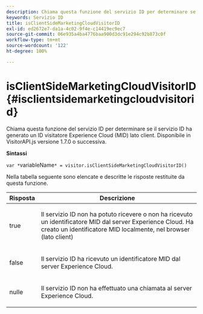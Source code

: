```yaml
---
description: Chiama questa funzione del servizio ID per determinare se il servizio ID ha generato un ID visitatore Experience Cloud (MID) lato client. Disponibile in VisitorAPI.js versione 1.7.0 o successiva.
keywords: Servizio ID
title: isClientSideMarketingCloudVisitorID
exl-id: ed2672e7-da1a-4c02-9f4e-c14419ec9ec7
source-git-commit: 06e935a4ba4776baa900d3dc91e294c92b873c0f
workflow-type: tm+mt
source-wordcount: '122'
ht-degree: 100%

---
```


# isClientSideMarketingCloudVisitorID{#isclientsidemarketingcloudvisitorid}

Chiama questa funzione del servizio ID per determinare se il servizio ID ha generato un ID visitatore Experience Cloud (MID) lato client. Disponibile in VisitorAPI.js versione 1.7.0 o successiva.

**Sintassi**

`var *`variableName`* = visitor.isClientSideMarketingCloudVisitorID()`

Nella tabella seguente sono elencate e descritte le risposte restituite da questa funzione.

<table id="table_5D08A5DD6FD04F94818B0E8B790D3136"> 
 <thead> 
  <tr> 
   <th colname="col1" class="entry"> Risposta </th> 
   <th colname="col2" class="entry"> Descrizione </th> 
  </tr> 
 </thead>
 <tbody> 
  <tr> 
   <td colname="col1"> <p> <span class="codeph"> true</span> </p> </td> 
   <td colname="col2"> <p>Il servizio ID non ha potuto ricevere o non ha ricevuto un identificatore MID dal server <span class="keyword">Experience Cloud</span>. Ha creato un identificatore MID localmente, nel browser (lato client) </p> </td> 
  </tr> 
  <tr> 
   <td colname="col1"> <p> <span class="codeph"> false</span> </p> </td> 
   <td colname="col2"> <p>Il servizio ID ha ricevuto un identificatore MID dal server <span class="keyword">Experience Cloud</span>. </p> </td> 
  </tr> 
  <tr> 
   <td colname="col1"> <p> <span class="codeph"> nulle</span> </p> </td> 
   <td colname="col2"> <p>Il servizio ID non ha effettuato una chiamata al server <span class="keyword">Experience Cloud</span>. </p> </td> 
  </tr> 
 </tbody> 
</table>

